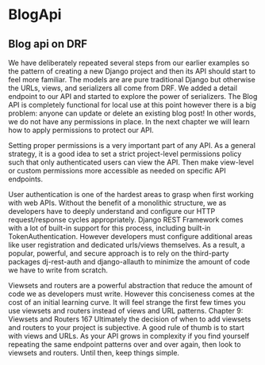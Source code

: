 # BlogApi
## Blog api on DRF

We have deliberately repeated several steps from our earlier examples so the pattern
of creating a new Django project and then its API should start to feel more familiar. The models
are are pure traditional Django but otherwise the URLs, views, and serializers all come from DRF.
We added a detail endpoint to our API and started to explore the power of serializers.
The Blog API is completely functional for local use at this point however there is a big problem:
anyone can update or delete an existing blog post! In other words, we do not have any
permissions in place. In the next chapter we will learn how to apply permissions to protect our
API.

Setting proper permissions is a very important part of any API. As a general strategy, it is a good
idea to set a strict project-level permissions policy such that only authenticated users can view
the API. Then make view-level or custom permissions more accessible as needed on specific API
endpoints.


User authentication is one of the hardest areas to grasp when first working with web APIs.
Without the benefit of a monolithic structure, we as developers have to deeply understand and
configure our HTTP request/response cycles appropriately.
Django REST Framework comes with a lot of built-in support for this process, including
built-in TokenAuthentication. However developers must configure additional areas like user
registration and dedicated urls/views themselves. As a result, a popular, powerful, and secure
approach is to rely on the third-party packages dj-rest-auth and django-allauth to minimize
the amount of code we have to write from scratch.


Viewsets and routers are a powerful abstraction that reduce the amount of code we as developers
must write. However this conciseness comes at the cost of an initial learning curve. It will feel
strange the first few times you use viewsets and routers instead of views and URL patterns.
Chapter 9: Viewsets and Routers 167
Ultimately the decision of when to add viewsets and routers to your project is subjective. A good
rule of thumb is to start with views and URLs. As your API grows in complexity if you find yourself
repeating the same endpoint patterns over and over again, then look to viewsets and routers.
Until then, keep things simple.